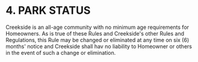 # 4. PARK STATUS
Creekside is an all-age community with no minimum age requirements for
Homeowners. As is true of these Rules and Creekside's other Rules and Regulations, this
Rule may be changed or eliminated at any time on six (6) months' notice and Creekside
shall hav no liability to Homeowner or others in the event of such a change or
elimination.
